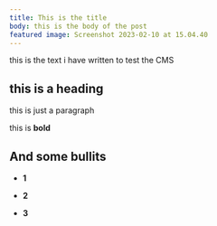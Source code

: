 ```yaml
---
title: This is the title
body: this is the body of the post
featured image: Screenshot 2023-02-10 at 15.04.40
---
```


this is the text i have written to test the CMS

## this is a heading

this is just a paragraph

this is **bold**

## And some bullits

*   **1**
    
*   **2**
    
*   **3**